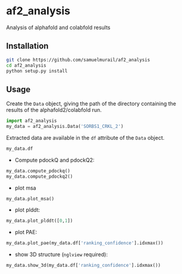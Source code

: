 # af2_analysis
 Analysis of alphafold and colabfold results

## Installation

```bash
git clone https://github.com/samuelmurail/af2_analysis
cd af2_analysis
python setup.py install
```


## Usage

Create the `Data` object, giving the path of the directory containing the results of the alphafold2/colabfold run. 

```python
import af2_analysis
my_data = af2_analysis.Data('SORBS1_CRKL_2')
```

Extracted data are available in the `df` attribute of the `Data` object. 

```python
my_data.df
```

- Compute pdockQ and pdockQ2:

 ```python
my_data.compute_pdockq()
my_data.compute_pdockq2()
 ```

- plot msa

```python
my_data.plot_msa()
```

- plot plddt:

```python
my_data.plot_plddt([0,1])
```

- plot PAE:

```python
my_data.plot_pae(my_data.df['ranking_confidence'].idxmax())
```

- show 3D structure (`nglview` required):

```python
my_data.show_3d(my_data.df['ranking_confidence'].idxmax())
```

